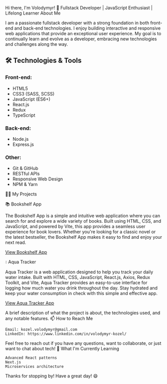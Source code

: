 Hi there, I'm Volodymyr! 👋
Fullstack Developer | JavaScript Enthusiast | Lifelong Learner
About Me

I am a passionate fullstack developer with a strong foundation in both front-end and back-end technologies. I enjoy building interactive and responsive web applications that provide an exceptional user experience. My goal is to continually learn and evolve as a developer, embracing new technologies and challenges along the way.

## 🛠️ Technologies & Tools

### Front-end:
- HTML5
- CSS3 (SASS, SCSS)
- JavaScript (ES6+)
- React.js
- Redux
- TypeScript

### Back-end:
- Node.js
- Express.js

### Other:
- Git & GitHub
- RESTful APIs
- Responsive Web Design
- NPM & Yarn

        
🧑‍💻 My Projects

📚 Bookshelf App

The Bookshelf App is a simple and intuitive web application where you can search for and explore a wide variety of books. Built using HTML, CSS, and JavaScript, and powered by Vite, this app provides a seamless user experience for book lovers. Whether you're looking for a classic novel or the latest bestseller, the Bookshelf App makes it easy to find and enjoy your next read.

[View Bookshelf App ](https://volodymyrkozel.github.io/renderrangers/)

💧 Aqua Tracker

Aqua Tracker is a web application designed to help you track your daily water intake. Built with HTML, CSS, JavaScript, React.js, Axios, Redux Toolkit, and Vite, Aqua Tracker provides an easy-to-use interface for logging how much water you drink throughout the day. Stay hydrated and keep your water consumption in check with this simple and effective app.

[View Aqua Tracker App ](https://aqua-tracker-project-2.vercel.app/)

A brief description of what the project is about, the technologies used, and any notable features.
📫 How to Reach Me

    Email: kozel.volodymyr@gmail.com
    LinkedIn: https://www.linkedin.com/in/volodymyr-kozel/

Feel free to reach out if you have any questions, want to collaborate, or just want to chat about tech!
🌱 What I'm Currently Learning

    Advanced React patterns
    Next.js
    Microservices architecture


Thanks for stopping by! Have a great day! 😄
